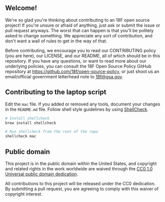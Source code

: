 ## Welcome!

We're so glad you're thinking about contributing to an 18F open source project!
If you're unsure or afraid of anything, just ask or submit the issue or pull
request anyways. The worst that can happen is that you'll be politely asked to
change something. We appreciate any sort of contribution, and don't want a
wall of rules to get in the way of that.

Before contributing, we encourage you to read our CONTRIBUTING policy
(you are here), our LICENSE, and our README, all of which should be in this
repository. If you have any questions, or want to read more about our
underlying policies, you can consult the 18F Open Source Policy GitHub
repository at https://github.com/18f/open-source-policy, or just shoot us an
email/official government letterhead note to [18f@gsa.gov](mailto:18f@gsa.gov).

## Contributing to the laptop script

Edit the `mac` file.
If you added or removed any tools, document your changes in the `README.md`
file.
Follow shell style guidelines by using [ShellCheck].

```sh
# Install shellcheck
brew install shellcheck

# Run shellcheck from the root of the repo
shellcheck mac
```

[ShellCheck]: http://www.shellcheck.net/about.html

## Public domain

This project is in the public domain within the United States, and
copyright and related rights in the work worldwide are waived through
the [CC0 1.0 Universal public domain dedication][CC0].

[CC0]: https://creativecommons.org/publicdomain/zero/1.0/

All contributions to this project will be released under the CC0
dedication. By submitting a pull request, you are agreeing to comply
with this waiver of copyright interest.
